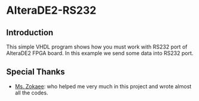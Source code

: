 # AlteraDE2-RS232

## Introduction

This simple VHDL program shows how you must work
with RS232 port of AlteraDE2 FPGA board. In this example we send some data into RS232 port.

## Special Thanks

- [Ms. Zokaee](https://www.linkedin.com/in/farzanehzokaee): who helped me very much in this project and wrote
  almost all the codes.
